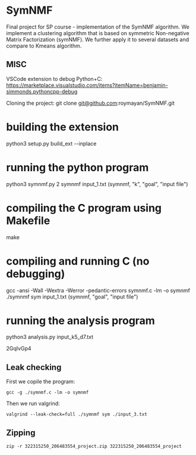 # SymNMF
Final project for SP course - implementation of the SymNMF algorithm.
We implement a clustering algorithm that is based on symmetric Non-negative Matrix Factorization (symNMF).
We further apply it to several datasets and compare to Kmeans algorithm.

## MISC
VSCode extension to debug Python+C:
https://marketplace.visualstudio.com/items?itemName=benjamin-simmonds.pythoncpp-debug

Cloning the project:
git clone git@github.com:roymayan/SymNMF.git

# building the extension
python3 setup.py build_ext --inplace

# running the python program
python3 symnmf.py 2 symnmf input_1.txt
(symnmf, "k", "goal", "input file")

# compiling the C program using Makefile
make

# compiling and running C (no debugging)
gcc -ansi -Wall -Wextra -Werror -pedantic-errors symnmf.c -lm -o symnmf
./symnmf sym input_1.txt
(symnmf, "goal", "input file")

# running the analysis program
python3 analysis.py input_k5_d7.txt

2GqIvGp4

## Leak checking
First we copile the program:
```
gcc -g ./symnmf.c -lm -o symnmf
```
Then we run valgrind:
```
valgrind --leak-check=full ./symnmf sym ./input_3.txt
```

## Zipping
```
zip -r 322315250_206483554_project.zip 322315250_206483554_project
```

